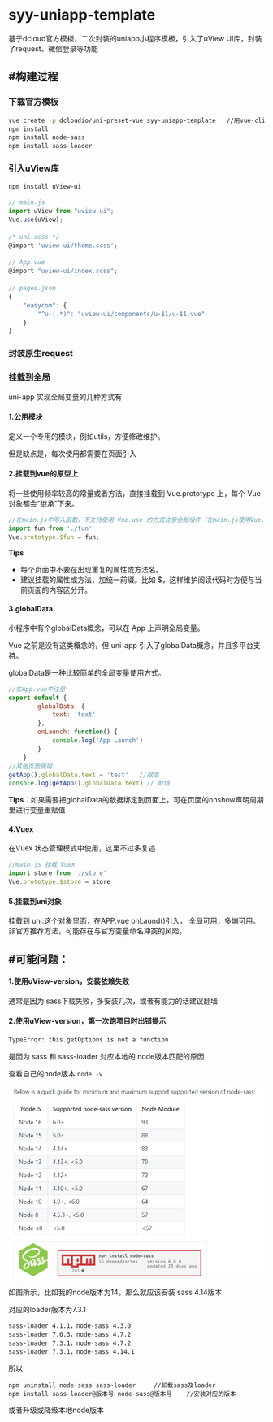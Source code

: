 # syy-uniapp-template

基于dcloud官方模板，二次封装的uniapp小程序模板，引入了uView UI库，封装了request、微信登录等功能

## #构建过程

### 下载官方模板

```bash
vue create -p dcloudio/uni-preset-vue syy-uniapp-template	//用vue-cli新建项目
npm install
npm install node-sass
npm install sass-loader
```

### 引入uView库

```bash
npm install uView-ui
```

```js
// main.js
import uView from "uview-ui";
Vue.use(uView);

/* uni.scss */
@import 'uview-ui/theme.scss';

// App.vue
@import "uview-ui/index.scss";

// pages.json
{
	"easycom": {
		"^u-(.*)": "uview-ui/components/u-$1/u-$1.vue"
	}
}
```

### 封装原生request





### 挂载到全局

uni-app 实现全局变量的几种方式有 

#### 1.公用模块

定义一个专用的模块，例如utils，方便修改维护。

但是缺点是，每次使用都需要在页面引入

#### 2.挂载到vue的原型上

将一些使用频率较高的常量或者方法，直接挂载到 Vue.prototype 上，每个 Vue 对象都会“继承”下来。

```js
//在main.js中写入函数，不支持使用 Vue.use 的方式注册全局组件（在main.js使用Vue.component的方式引入）
import fun from './fun'
Vue.prototype.$fun = fun;
```

**Tips**

- 每个页面中不要在出现重复的属性或方法名。
- 建议挂载的属性或方法，加统一前缀。比如 $，这样维护阅读代码时方便与当前页面的内容区分开。

#### 3.globalData

小程序中有个globalData概念，可以在 App 上声明全局变量。 

Vue 之前是没有这类概念的，但 uni-app 引入了globalData概念，并且多平台支持。

globalData是一种比较简单的全局变量使用方式。

```js
//在App.vue中注册 
export default {  
        globalData: {  
            text: 'text'  
        },  
        onLaunch: function() {  
            console.log('App Launch')  
        }
    }  
//其他页面使用
getApp().globalData.text = 'test'	//赋值
console.log(getApp().globalData.text) // 取值
```

**Tips**：如果需要把globalData的数据绑定到页面上，可在页面的onshow声明周期里进行变量重赋值

#### 4.Vuex

在Vuex 状态管理模式中使用，这里不过多复述

```js
//main.js 挂载 Vuex
import store from './store'  
Vue.prototype.$store = store
```

#### 5.挂载到uni对象

挂载到 uni.这个对象里面，在APP.vue onLaund()引入， 全局可用，多端可用。非官方推荐方法，可能存在与官方变量命名冲突的风险。



## #可能问题：

#### 1.使用uView-version，安装依赖失败

通常是因为 sass下载失败，多安装几次，或者有能力的话建议翻墙



#### 2.使用uView-version，第一次跑项目时出错提示

```bash
TypeError: this.getOptions is not a function
```

是因为 sass 和 sass-loader 对应本地的 node版本匹配的原因

查看自己的node版本  `node -v`

<img src="..\.vuepress\alias\sass-v.png" alt="image-20210531154308278"  />

如图所示，比如我的node版本为14，那么就应该安装 sass 4.14版本

对应的loader版本为7.3.1

```markdown
sass-loader 4.1.1，node-sass 4.3.0
sass-loader 7.0.3，node-sass 4.7.2
sass-loader 7.3.1，node-sass 4.7.2
sass-loader 7.3.1，node-sass 4.14.1
```

所以

```
npm uninstall node-sass sass-loader		//卸载sass及loader
npm install sass-loader@版本号 node-sass@版本号    //安装对应的版本
```

或者升级或降级本地node版本